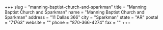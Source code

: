 +++
slug = "manning-baptist-church-and-sparkman"
title = "Manning Baptist Church and Sparkman"
name = "Manning Baptist Church and Sparkman"
address = "11 Dallas 366"
city = "Sparkman"
state = "AR"
postal = "71763"
website = ""
phone = "870-366-4274"
fax = ""
+++

